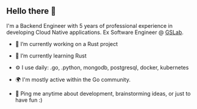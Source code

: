 ## Hello there 👋

I'm a Backend Engineer with 5 years of professional experience in developing Cloud Native applications.
Ex Software Engineer @ [GSLab](https://www.gslab.com/).

- 🔭 I’m currently working on a Rust project
- 🌱 I’m currently learning Rust

- ⚙️ I use daily: .go, .python, mongodb, postgresql, docker, kubernetes </br>
- 🌍 I'm mostly active within the Go community. </br>
- 💬 Ping me anytime about development, brainstorming ideas, or just to have fun :) </br>
